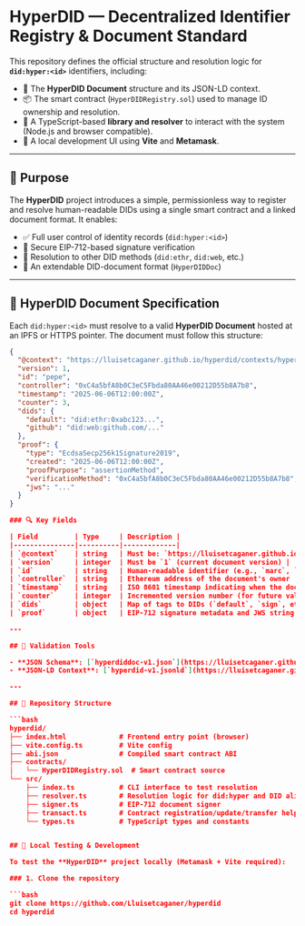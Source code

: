 # HyperDID — Decentralized Identifier Registry & Document Standard

This repository defines the official structure and resolution logic for **`did:hyper:<id>`** identifiers, including:

- 📄 The **HyperDID Document** structure and its JSON-LD context.
- 📦 The smart contract (`HyperDIDRegistry.sol`) used to manage ID ownership and resolution.
- 🧩 A TypeScript-based **library and resolver** to interact with the system (Node.js and browser compatible).
- 🧪 A local development UI using **Vite** and **Metamask**.

---

## 🔧 Purpose

The **HyperDID** project introduces a simple, permissionless way to register and resolve human-readable DIDs using a single smart contract and a linked document format. It enables:

- ✅ Full user control of identity records (`did:hyper:<id>`)
- 🔐 Secure EIP-712-based signature verification
- 🧭 Resolution to other DID methods (`did:ethr`, `did:web`, etc.)
- 🧱 An extendable DID-document format (`HyperDIDDoc`)

---

## 📘 HyperDID Document Specification

Each `did:hyper:<id>` must resolve to a valid **HyperDID Document** hosted at an IPFS or HTTPS pointer. The document must follow this structure:

```json
{
  "@context": "https://lluisetcaganer.github.io/hyperdid/contexts/hyperdid-v1.jsonld",
  "version": 1,
  "id": "pepe",
  "controller": "0xC4a5bfA8b0C3eC5Fbda80AA46e00212D55b8A7b8",
  "timestamp": "2025-06-06T12:00:00Z",
  "counter": 3,
  "dids": {
    "default": "did:ethr:0xabc123...",
    "github": "did:web:github.com/..."
  },
  "proof": {
    "type": "EcdsaSecp256k1Signature2019",
    "created": "2025-06-06T12:00:00Z",
    "proofPurpose": "assertionMethod",
    "verificationMethod": "0xC4a5bfA8b0C3eC5Fbda80AA46e00212D55b8A7b8",
    "jws": "..."
  }
}

### 🔍 Key Fields

| Field         | Type     | Description |
|---------------|----------|-------------|
| `@context`    | string   | Must be: `https://lluisetcaganer.github.io/hyperdid/contexts/hyperdid-v1.jsonld` |
| `version`     | integer  | Must be `1` (current document version) |
| `id`          | string   | Human-readable identifier (e.g., `marc`, `pepe`) |
| `controller`  | string   | Ethereum address of the document's owner |
| `timestamp`   | string   | ISO 8601 timestamp indicating when the document was last signed |
| `counter`     | integer  | Incremented version number (for future validation) |
| `dids`        | object   | Map of tags to DIDs (`default`, `sign`, etc.) |
| `proof`       | object   | EIP-712 signature metadata and JWS string |

---

## 🧩 Validation Tools

- **JSON Schema**: [`hyperdiddoc-v1.json`](https://lluisetcaganer.github.io/hyperdid/schemas/hyperdiddoc-v1.json)
- **JSON-LD Context**: [`hyperdid-v1.jsonld`](https://lluisetcaganer.github.io/hyperdid/contexts/hyperdid-v1.jsonld)

---

## 📁 Repository Structure

```bash
hyperdid/
├── index.html             # Frontend entry point (browser)
├── vite.config.ts         # Vite config
├── abi.json               # Compiled smart contract ABI
├── contracts/
│   └── HyperDIDRegistry.sol  # Smart contract source
└── src/
    ├── index.ts           # CLI interface to test resolution
    ├── resolver.ts        # Resolution logic for did:hyper and DID aliases
    ├── signer.ts          # EIP-712 document signer
    ├── transact.ts        # Contract registration/update/transfer helpers
    └── types.ts           # TypeScript types and constants


## 🧪 Local Testing & Development

To test the **HyperDID** project locally (Metamask + Vite required):

### 1. Clone the repository

```bash
git clone https://github.com/Lluisetcaganer/hyperdid
cd hyperdid
